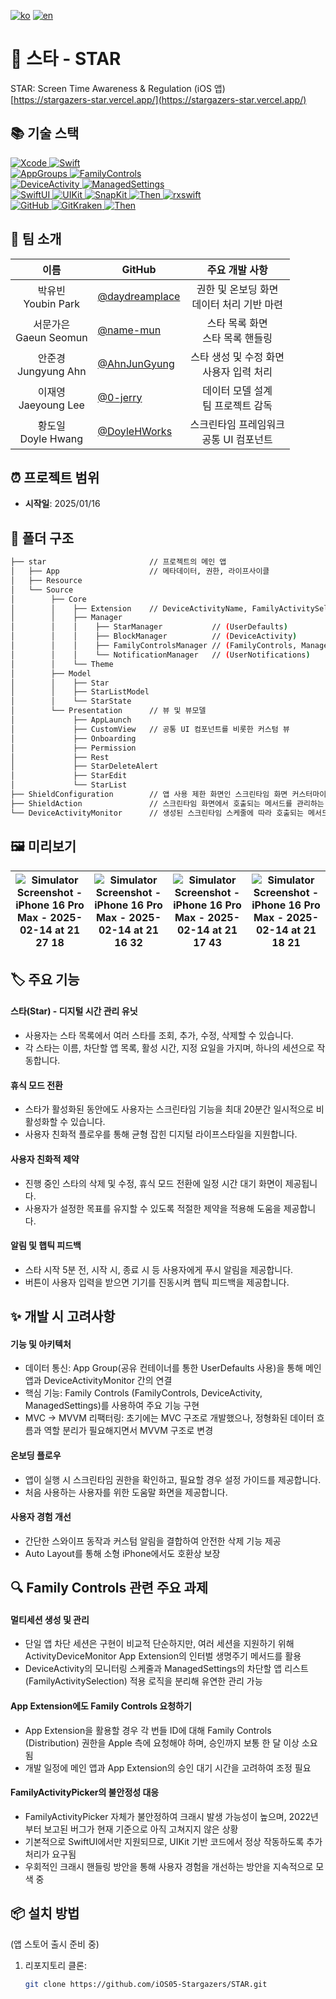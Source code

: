[![ko](https://img.shields.io/badge/lang-ko-blue.svg)](https://github.com/iOS05-Stargazers/STAR/blob/develop/README.md)
[![en](https://img.shields.io/badge/lang-en-red.svg)](https://github.com/iOS05-Stargazers/STAR/blob/develop/README.en.md)

# 📱 스타 - STAR
STAR: Screen Time Awareness & Regulation (iOS 앱)
<br>
[https://stargazers-star.vercel.app/](https://stargazers-star.vercel.app/)

## 📚 기술 스택
<div>
  <a href="https://developer.apple.com/xcode/" target="_blank">
    <img src="https://img.shields.io/badge/Xcode_16.1-147EFB?style=for-the-badge&logo=xcode&logoColor=white" alt="Xcode">
  </a>
  <a href="https://swift.org/" target="_blank">
    <img src="https://img.shields.io/badge/Swift_5-F05138?style=for-the-badge&logo=swift&logoColor=white" alt="Swift">
  </a>
  <br>
  <a href="https://developer.apple.com/documentation/xcode/configuring-app-groups" target="_blank">
    <img src="https://img.shields.io/badge/AppGroups-2396F3?style=for-the-badge&logo=apple&logoColor=white" alt="AppGroups">
  </a>
  <a href="https://developer.apple.com/documentation/familycontrols" target="_blank">
    <img src="https://img.shields.io/badge/FamilyControls-2396F3?style=for-the-badge&logo=apple&logoColor=white" alt="FamilyControls">
  </a>
  <br>
    <a href="https://developer.apple.com/documentation/deviceactivity" target="_blank">
    <img src="https://img.shields.io/badge/DeviceActivity-2396F3?style=for-the-badge&logo=apple&logoColor=white" alt="DeviceActivity">
  </a>
  <a href="https://developer.apple.com/documentation/managedsettings" target="_blank">
    <img src="https://img.shields.io/badge/ManagedSettings-2396F3?style=for-the-badge&logo=apple&logoColor=white" alt="ManagedSettings">
  </a>
  <br>
  <a href="https://developer.apple.com/xcode/swiftui/" target="_blank">
    <img src="https://img.shields.io/badge/SwiftUI-2396F3?style=for-the-badge&logo=apple&logoColor=white" alt="SwiftUI">
  </a>
  <a href="https://developer.apple.com/documentation/uikit" target="_blank">
    <img src="https://img.shields.io/badge/UIKit-2396F3?style=for-the-badge&logo=uikit&logoColor=white" alt="UIKit">
  </a>
  <a href="https://github.com/SnapKit/SnapKit" target="_blank">
    <img src="https://img.shields.io/badge/SnapKit-00aeb9?style=for-the-badge&logoColor=white" alt="SnapKit">
  </a>
  <a href="https://github.com/devxoul/Then" target="_blank">
    <img src="https://img.shields.io/badge/Then-00aeb9?style=for-the-badge&logoColor=white" alt="Then">
  </a>
  <a href="https://github.com/ReactiveX/RxSwift" target="_blank">
    <img src="https://img.shields.io/badge/rxswift-B7178C?style=for-the-badge&logoColor=white" alt="rxswift">
  </a>
  <br>
  <a href="https://github.com/" target="_blank">
    <img src="https://img.shields.io/badge/github-181717?style=for-the-badge&logo=github&logoColor=white" alt="GitHub">
  </a>
  <a href="https://www.gitkraken.com/" target="_blank">
    <img src="https://img.shields.io/badge/gitkraken-179287?style=for-the-badge&logo=gitkraken&logoColor=white" alt="GitKraken">
  </a>
  <a href="https://git-fork.com/" target="_blank">
    <img src="https://img.shields.io/badge/fork-1c8dfc?style=for-the-badge&logoColor=white" alt="Then">
  </a>
  <br>
</div>

## 👥 팀 소개
| 이름      | GitHub   | 주요 개발 사항 |
|:--------:| -------- |:-----------------:|
| 박유빈 <br> Youbin Park | [@daydreamplace](https://github.com/daydreamplace) | 권한 및 온보딩 화면 <br> 데이터 처리 기반 마련 |
| 서문가은 <br> Gaeun Seomun | [@name-mun](https://github.com/name-mun) | 스타 목록 화면 <br> 스타 목록 핸들링 |
| 안준경 <br> Jungyung Ahn | [@AhnJunGyung](https://github.com/AhnJunGyung) | 스타 생성 및 수정 화면 <br> 사용자 입력 처리 |
| 이재영 <br> Jaeyoung Lee | [@0-jerry](https://github.com/0-jerry) | 데이터 모델 설계 <br> 팀 프로젝트 감독 |
| 황도일 <br> Doyle Hwang | [@DoyleHWorks](https://github.com/DoyleHWorks) | 스크린타임 프레임워크 <br> 공통 UI 컴포넌트 |

## ⏰ 프로젝트 범위
- **시작일**: 2025/01/16

## 📂 폴더 구조
```bash
├── star                       // 프로젝트의 메인 앱
│   ├── App                    // 메타데이터, 권한, 라이프사이클
│   ├── Resource
│   └── Source
│        ├── Core
│        │    ├── Extension    // DeviceActivityName, FamilyActivitySelection, UserDefaults 등의 Extension
│        │    ├── Manager
│        │    │    ├── StarManager           // (UserDefaults)
│        │    │    ├── BlockManager          // (DeviceActivity)
│        │    │    ├── FamilyControlsManager // (FamilyControls, ManagedSettings)
│        │    │    └── NotificationManager   // (UserNotifications)
│        │    └── Theme
│        ├── Model
│        │    ├── Star
│        │    ├── StarListModel
│        │    └── StarState
│        └── Presentation      // 뷰 및 뷰모델
│             ├── AppLaunch
│             ├── CustomView   // 공통 UI 컴포넌트를 비롯한 커스텀 뷰
│             ├── Onboarding
│             ├── Permission
│             ├── Rest
│             ├── StarDeleteAlert
│             ├── StarEdit
│             └── StarList
├── ShieldConfiguration        // 앱 사용 제한 화면인 스크린타임 화면 커스터마이징을 위한 앱 확장
├── ShieldAction               // 스크린타임 화면에서 호출되는 메서드를 관리하는 앱 확장
└── DeviceActivityMonitor      // 생성된 스크린타임 스케줄에 따라 호출되는 메서드를 관리하는 앱 확장
```

## 🖼️ 미리보기

|![Simulator Screenshot - iPhone 16 Pro Max - 2025-02-14 at 21 27 18](https://github.com/user-attachments/assets/82efbe15-dc92-4779-95ad-392bfd9be2ce)|![Simulator Screenshot - iPhone 16 Pro Max - 2025-02-14 at 21 16 32](https://github.com/user-attachments/assets/4749ca58-c445-49af-8d4e-2a52b787200c)|![Simulator Screenshot - iPhone 16 Pro Max - 2025-02-14 at 21 17 43](https://github.com/user-attachments/assets/eb80bbf8-6064-44bb-943d-63e143ad17cd)|![Simulator Screenshot - iPhone 16 Pro Max - 2025-02-14 at 21 18 21](https://github.com/user-attachments/assets/99e29c5d-ec64-4868-9f3e-f9a8be39ae61)|
|---|---|---|---|

## 🏷 주요 기능
#### 스타(Star) - 디지털 시간 관리 유닛
- 사용자는 스타 목록에서 여러 스타를 조회, 추가, 수정, 삭제할 수 있습니다.
- 각 스타는 이름, 차단할 앱 목록, 활성 시간, 지정 요일을 가지며, 하나의 세션으로 작동합니다.

#### 휴식 모드 전환
- 스타가 활성화된 동안에도 사용자는 스크린타임 기능을 최대 20분간 일시적으로 비활성화할 수 있습니다.
- 사용자 친화적 플로우를 통해 균형 잡힌 디지털 라이프스타일을 지원합니다.

#### 사용자 친화적 제약
- 진행 중인 스타의 삭제 및 수정, 휴식 모드 전환에 일정 시간 대기 화면이 제공됩니다.
- 사용자가 설정한 목표를 유지할 수 있도록 적절한 제약을 적용해 도움을 제공합니다.

#### 알림 및 햅틱 피드백
- 스타 시작 5분 전, 시작 시, 종료 시 등 사용자에게 푸시 알림을 제공합니다.
- 버튼이 사용자 입력을 받으면 기기를 진동시켜 햅틱 피드백을 제공합니다.

## ✨ 개발 시 고려사항
#### 기능 및 아키텍처
- 데이터 통신: App Group(공유 컨테이너를 통한 UserDefaults 사용)을 통해 메인 앱과 DeviceActivityMonitor 간의 연결
- 핵심 기능: Family Controls (FamilyControls, DeviceActivity, ManagedSettings)를 사용하여 주요 기능 구현
- MVC -> MVVM 리팩터링: 초기에는 MVC 구조로 개발했으나, 정형화된 데이터 흐름과 역할 분리가 필요해지면서 MVVM 구조로 변경

#### 온보딩 플로우
- 앱이 실행 시 스크린타임 권한을 확인하고, 필요할 경우 설정 가이드를 제공합니다.
- 처음 사용하는 사용자를 위한 도움말 화면을 제공합니다.

#### 사용자 경험 개선
- 간단한 스와이프 동작과 커스텀 알림을 결합하여 안전한 삭제 기능 제공
- Auto Layout를 통해 소형 iPhone에서도 호환상 보장

## 🔍 Family Controls 관련 주요 과제
#### 멀티세션 생성 및 관리
- 단일 앱 차단 세션은 구현이 비교적 단순하지만, 여러 세션을 지원하기 위해 ActivityDeviceMonitor App Extension의 인터벌 생명주기 메서드를 활용
- DeviceActivity의 모니터링 스케줄과 ManagedSettings의 차단할 앱 리스트(FamilyActivitySelection) 적용 로직을 분리해 유연한 관리 가능

#### App Extension에도 Family Controls 요청하기
- App Extension을 활용할 경우 각 번들 ID에 대해 Family Controls (Distribution) 권한을 Apple 측에 요청해야 하며, 승인까지 보통 한 달 이상 소요됨
- 개발 일정에 메인 앱과 App Extension의 승인 대기 시간을 고려하여 조정 필요

#### FamilyActivityPicker의 불안정성 대응
- FamilyActivityPicker 자체가 불안정하여 크래시 발생 가능성이 높으며, 2022년부터 보고된 버그가 현재 기준으로 아직 고쳐지지 않은 상황
- 기본적으로 SwiftUI에서만 지원되므로, UIKit 기반 코드에서 정상 작동하도록 추가 처리가 요구됨
- 우회적인 크래시 핸들링 방안을 통해 사용자 경험을 개선하는 방안을 지속적으로 모색 중

## 📦 설치 방법 
(앱 스토어 출시 준비 중)

1. 리포지토리 클론:  
   ```bash  
   git clone https://github.com/iOS05-Stargazers/STAR.git
   ```  
